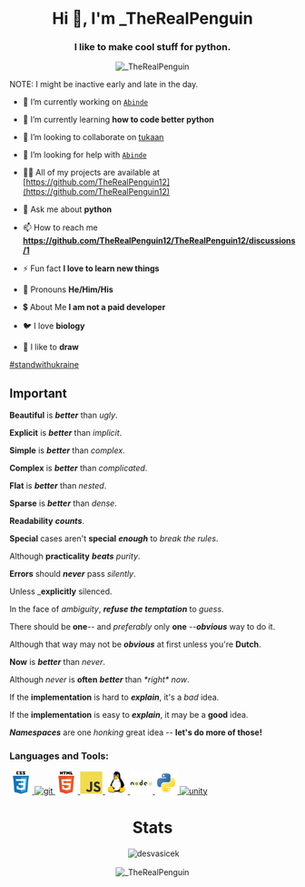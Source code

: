 <h1 align="center">Hi 👋, I'm _TheRealPenguin</h1>
<h3 align="center">I like to make cool stuff for python.</h3>

<p align="center"> <img src="https://komarev.com/ghpvc/?username=TheRealPenguin12&label=Profile%20views&color=0e75b6&style=flat" alt="_TheRealPenguin" /> </p>

NOTE: I might be inactive early and late in the day.

- 🔭 I’m currently working on [`Abinde`](https://github.com/Abinde-Game-Dev)

- 🌱 I’m currently learning **how to code better python**

- 👯 I’m looking to collaborate on [tukaan](https://github.com/tukaan/tukaan)

- 🤝 I’m looking for help with [`Abinde`](https://github.com/Abinde-Game-Dev)

- 👨‍💻 All of my projects are available at [https://github.com/TheRealPenguin12](https://github.com/TheRealPenguin12)

- 💬 Ask me about **python**

- 📫 How to reach me **https://github.com/TheRealPenguin12/TheRealPenguin12/discussions/1**

- ⚡ Fun fact **I love to learn new things**

- 🧍 Pronouns **He/Him/His**

- 💲️ About Me **I am not a paid developer**

- :bird: I love **biology**

- :pencil: I like to **draw**

[\#standwithukraine](https://github.com/topics/standwithukraine)

## Important


__Beautiful__ is ___better___ than _ugly_.

__Explicit__ is ___better___ than _implicit_.

__Simple__ is ___better___ than _complex_.

__Complex__ is ___better___ than _complicated_.

__Flat__ is ___better___ than _nested_.

__Sparse__ is ___better___ than _dense_.

__Readability__ ___counts___.

__Special__ cases aren't __special__ ___enough___ to _break the rules_.

Although __practicality__ ___beats___ _purity_.

__Errors__ should ___never___ pass _silently_.

Unless ___explicitly__ silenced.

In the face of _ambiguity_, ___refuse the temptation___ to _guess_.

There should be __one__-- and _preferably_ only __one__ --___obvious___ way to do it.

Although that way may not be ___obvious___ at first unless you're __Dutch__.

__Now__ is ___better___ than _never_.

Although _never_ is __often__ ___better___ than _\*right\* now_.

If the __implementation__ is hard to ___explain___, it's a _bad_ idea.

If the __implementation__ is easy to ___explain___, it may be a __good__ idea.

___Namespaces___ are one _honking_ great idea -- __let's do more of those!__



<h3 align="left">Languages and Tools:</h3>
<p align="left"> <a href="https://www.w3schools.com/css/" target="_blank" rel="noreferrer"> <img src="https://raw.githubusercontent.com/devicons/devicon/master/icons/css3/css3-original-wordmark.svg" alt="css3" width="40" height="40"/> </a> <a href="https://git-scm.com/" target="_blank" rel="noreferrer"> <img src="https://www.vectorlogo.zone/logos/git-scm/git-scm-icon.svg" alt="git" width="40" height="40"/> </a> <a href="https://www.w3.org/html/" target="_blank" rel="noreferrer"> <img src="https://raw.githubusercontent.com/devicons/devicon/master/icons/html5/html5-original-wordmark.svg" alt="html5" width="40" height="40"/> </a> <a href="https://developer.mozilla.org/en-US/docs/Web/JavaScript" target="_blank" rel="noreferrer"> <img src="https://raw.githubusercontent.com/devicons/devicon/master/icons/javascript/javascript-original.svg" alt="javascript" width="40" height="40"/> </a> <a href="https://www.linux.org/" target="_blank" rel="noreferrer"> <img src="https://raw.githubusercontent.com/devicons/devicon/master/icons/linux/linux-original.svg" alt="linux" width="40" height="40"/> </a> <a href="https://nodejs.org" target="_blank" rel="noreferrer"> <img src="https://raw.githubusercontent.com/devicons/devicon/master/icons/nodejs/nodejs-original-wordmark.svg" alt="nodejs" width="40" height="40"/> </a> <a href="https://www.python.org" target="_blank" rel="noreferrer"> <img src="https://raw.githubusercontent.com/devicons/devicon/master/icons/python/python-original.svg" alt="python" width="40" height="40"/> </a> <a href="https://unity.com/" target="_blank" rel="noreferrer"> <img src="https://www.vectorlogo.zone/logos/unity3d/unity3d-icon.svg" alt="unity" width="40" height="40"/> </a> </p>

<h1 align="center">Stats</h3>
<p align="center">&nbsp;<img align="center" src="https://github-readme-stats.vercel.app/api?username=TheRealPenguin12&show_icons=true&locale=en" alt="desvasicek" /></p>

<p align="center"><img align="center" src="https://github-readme-streak-stats.herokuapp.com/?user=TheRealPenguin12&" alt="_TheRealPenguin" /></p>

